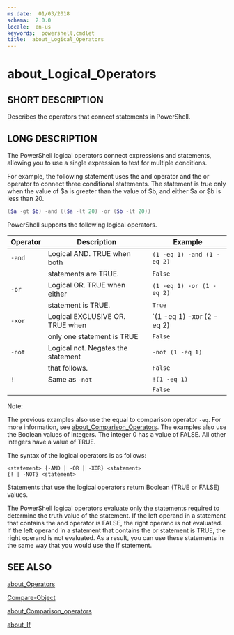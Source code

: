 ```yaml
---
ms.date:  01/03/2018
schema:  2.0.0
locale:  en-us
keywords:  powershell,cmdlet
title:  about_Logical_Operators
---
```

# about_Logical_Operators

## SHORT DESCRIPTION

Describes the operators that connect statements in PowerShell.

## LONG DESCRIPTION

The PowerShell logical operators connect expressions and statements, allowing
you to use a single expression to test for multiple conditions.

For example, the following statement uses the and operator and the or operator
to connect three conditional statements. The statement is true only when the
value of $a is greater than the value of $b, and either $a or $b is less than
20.

```powershell
($a -gt $b) -and (($a -lt 20) -or ($b -lt 20))
```

PowerShell supports the following logical operators.


| Operator |            Description             |          Example           |
|----------|------------------------------------|----------------------------|
|  `-and`  |    Logical AND. TRUE when both     | `(1 -eq 1) -and (1 -eq 2)` |
|          |        statements are TRUE.        |          `False`           |
|  `-or`   |    Logical OR. TRUE when either    | `(1 -eq 1) -or (1 -eq 2)`  |
|          |         statement is TRUE.         |           `True`           |
|  `-xor`  |  Logical EXCLUSIVE OR. TRUE when   | \`(1 -eq 1) -xor (2 -eq 2) |
|          |     only one statement is TRUE     |          `False`           |
|  `-not`  | Logical not. Negates the statement |      `-not (1 -eq 1)`      |
|          |           that follows.            |          `False`           |
|   `!`    |           Same as `-not`           |        `!(1 -eq 1)`        |
|          |                                    |          `False`           |

 Note:

The previous examples also use the equal to comparison operator `-eq`. For
more information, see
[about_Comparison_Operators](about_Comparison_Operators.md). The examples also
use the Boolean values of integers. The integer 0 has a value of FALSE. All
other integers have a value of TRUE.

The syntax of the logical operators is as follows:

```
<statement> {-AND | -OR | -XOR} <statement>
{! | -NOT} <statement>
```

Statements that use the logical operators return Boolean (TRUE or FALSE)
values.

The PowerShell logical operators evaluate only the statements required to
determine the truth value of the statement. If the left operand in a statement
that contains the and operator is FALSE, the right operand is not evaluated.
If the left operand in a statement that contains the or statement is TRUE, the
right operand is not evaluated. As a result, you can use these statements in
the same way that you would use the If statement.

## SEE ALSO

[about_Operators](about_Operators.md)

[Compare-Object](../../Microsoft.PowerShell.Utility/Compare-Object.md)

[about_Comparison_operators](about_Comparison_Operators.md)

[about_If](about_If.md)